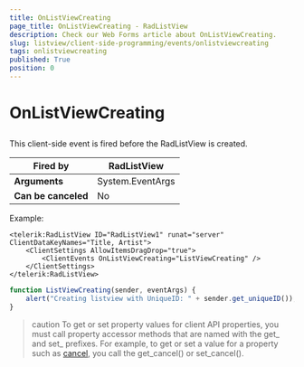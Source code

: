 ```yaml
---
title: OnListViewCreating
page_title: OnListViewCreating - RadListView
description: Check our Web Forms article about OnListViewCreating.
slug: listview/client-side-programming/events/onlistviewcreating
tags: onlistviewcreating
published: True
position: 0
---
```


# OnListViewCreating



##  

This client-side event is fired before the RadListView is created.


|  **Fired by**  | RadListView |
| ------ | ------ |
| **Arguments** |System.EventArgs|
| **Can be canceled** |No|

Example:

````ASP.NET
<telerik:RadListView ID="RadListView1" runat="server" ClientDataKeyNames="Title, Artist">
    <ClientSettings AllowItemsDragDrop="true">
        <ClientEvents OnListViewCreating="ListViewCreating" />
    </ClientSettings>
</telerik:RadListView>
````



````JavaScript
function ListViewCreating(sender, eventArgs) {
    alert("Creating listview with UniqueID: " + sender.get_uniqueID());
}
````



>caution To get or set property values for client API properties, you must call property accessor methods that are named with the get_ and set_ prefixes. For example, to get or set a value for a property such as [cancel](https://msdn.microsoft.com/en-us/library/bb310859.aspx), you call the get_cancel() or set_cancel().
>
